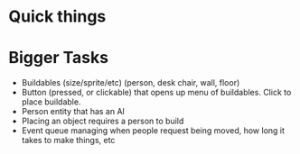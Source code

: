 # Quick things

# Bigger Tasks
* Buildables (size/sprite/etc) (person, desk chair, wall, floor)
* Button (pressed, or clickable) that opens up menu of buildables. Click to place buildable.
* Person entity that has an AI
* Placing an object requires a person to build
* Event queue managing when people request being moved, how long it takes to make things, etc
